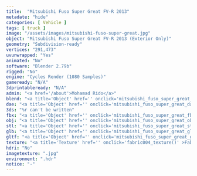 ```yaml
---
title:  "Mitsubishi Fuso Super Great FV-R 2013"
metadate: "hide"
categories: [ Vehicle ]
tags: [ truck ]
image: "/assets/images/mitsubishi-fuso-super-great.jpg"
object: "Mitsubishi Fuso Super Great FV-R 2013 (Exterior Only)"
geometry: "Subdivision-ready"
vertices: "291,473"
uvunwrapped: "Yes"
animated: "No"
software: "Blender 2.79b"
rigged: "No"
engine: "Cycles Render (1080 Samples)"
gameready: "N/A"
3dprintableready: "N/A"
admin: "<a href='/about'>Mohamad Rido</a>"
blend: "<a title='Object' href='' onclick='mitsubishi_fuso_super_great_blend()' >.zip 12.4 MB</a>"
dae: "<a title='Object' href='' onclick='mitsubishi_fuso_super_great_dae()' >.zip 8.0 MB</a>"
3ds: "%r can't be written"
fbx: "<a title='Object' href='' onclick='mitsubishi_fuso_super_great_fbx()' >.zip 12.1 MB</a>"
obj: "<a title='Object' href='' onclick='mitsubishi_fuso_super_great_obj()' >.zip 7.4 MB</a>"
stl: "<a title='Object' href='' onclick='mitsubishi_fuso_super_great_stl()' >.zip 12.1 MB</a>"
glb: "<a title='Object' href='' onclick='mitsubishi_fuso_super_great_glb()' >.zip 13.6 MB</a>"
gltf: "<a title='Object' href='' onclick='mitsubishi_fuso_super_great_gltf()' >.zip 14.8 MB</a>"
texture: "<a title='Texture' href='' onclick='fabric004_texture()' >Fabric004</a>"
hdri: "No"
imagetexture: ".jpg"
environment: ".hdr"
notice: "-"
---
```

